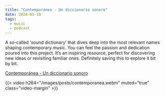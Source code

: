 ```yaml
---
title: "Contemporánea - Un diccionario sonoro"
date: 2024-03-10
tags:
  - music
  - podcast
---
```


A so-called ‘sound dictionary’ that dives deep into the most relevant names shaping contemporary music. You can feel the passion and dedication poured into this project. It’s an inspiring resource, perfect for discovering new ideas or revisiting familiar ones. Definitely saving this to explore it bit by bit.

[Contemporánea - Un diccionario sonoro](https://contemporanea.march.es/)

{{< video h264="/images/posts/contemporanea.webm" muted="true" class="video-margin" >}}